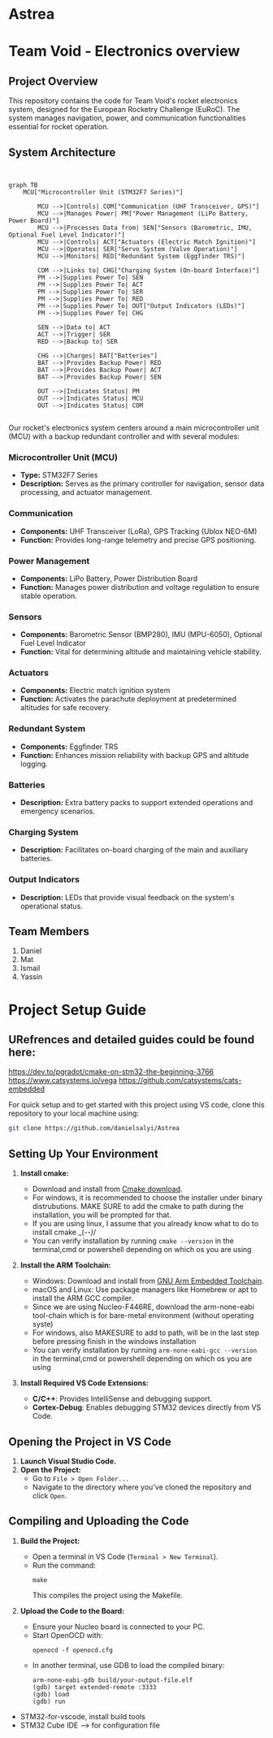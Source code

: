 # Astrea
# Team Void - Electronics overview

## Project Overview
This repository contains the code for Team Void's rocket electronics system, designed for the European Rocketry Challenge (EuRoC). The system manages navigation, power, and communication functionalities essential for rocket operation.

## System Architecture

```mermaid


graph TB
    MCU["Microcontroller Unit (STM32F7 Series)"]

        MCU -->|Controls| COM["Communication (UHF Transceiver, GPS)"]
        MCU -->|Manages Power| PM["Power Management (LiPo Battery, Power Board)"]
        MCU -->|Processes Data from| SEN["Sensors (Barometric, IMU, Optional Fuel Level Indicator)"]
        MCU -->|Controls| ACT["Actuators (Electric Match Ignition)"]
        MCU -->|Operates| SER["Servo System (Valve Operation)"]
        MCU -->|Monitors| RED["Redundant System (Eggfinder TRS)"]

        COM -->|Links to| CHG["Charging System (On-board Interface)"]
        PM -->|Supplies Power To| SEN
        PM -->|Supplies Power To| ACT
        PM -->|Supplies Power To| SER
        PM -->|Supplies Power To| RED
        PM -->|Supplies Power To| OUT["Output Indicators (LEDs)"]
        PM -->|Supplies Power To| CHG
        
        SEN -->|Data to| ACT
        ACT -->|Trigger| SER
        RED -->|Backup to| SER
        
        CHG -->|Charges| BAT["Batteries"]
        BAT -->|Provides Backup Power| RED
        BAT -->|Provides Backup Power| ACT
        BAT -->|Provides Backup Power| SEN

        OUT -->|Indicates Status| PM
        OUT -->|Indicates Status| MCU
        OUT -->|Indicates Status| COM


```


Our rocket's electronics system centers around a main microcontroller unit (MCU) with a backup redundant controller and with several modules:

### Microcontroller Unit (MCU)
- **Type:** STM32F7 Series
- **Description:** Serves as the primary controller for navigation, sensor data processing, and actuator management.

### Communication
- **Components:** UHF Transceiver (LoRa), GPS Tracking (Ublox NEO-6M)
- **Function:** Provides long-range telemetry and precise GPS positioning.

### Power Management
- **Components:** LiPo Battery, Power Distribution Board
- **Function:** Manages power distribution and voltage regulation to ensure stable operation.

### Sensors
- **Components:** Barometric Sensor (BMP280), IMU (MPU-6050), Optional Fuel Level Indicator
- **Function:** Vital for determining altitude and maintaining vehicle stability.

### Actuators
- **Components:** Electric match ignition system
- **Function:** Activates the parachute deployment at predetermined altitudes for safe recovery.

### Redundant System
- **Components:** Eggfinder TRS
- **Function:** Enhances mission reliability with backup GPS and altitude logging.

### Batteries
- **Description:** Extra battery packs to support extended operations and emergency scenarios.

### Charging System
- **Description:** Facilitates on-board charging of the main and auxiliary batteries.

### Output Indicators
- **Description:** LEDs that provide visual feedback on the system's operational status.

## Team Members

1. Daniel 
2. Mat 
3. Ismail 
4. Yassin 


# Project Setup Guide

## URefrences and detailed guides could be found here:

https://dev.to/pgradot/cmake-on-stm32-the-beginning-3766
https://www.catsystems.io/vega
https://github.com/catsystems/cats-embedded

For quick setup and to get started with this project using VS code, clone this repository to your local machine using:

```bash
git clone https://github.com/danielsalyi/Astrea
```

## Setting Up Your Environment

1. **Install cmake:** 
    - Download and install from [Cmake download](https://cmake.org/download/).
    - For windows, it is recommended to choose the installer under binary distrubutions. MAKE SURE to add the cmake to path during the installation, you will be prompted for that.
    - If you are using linux, I assume that you already know what to do to install cmake \_(-_-)_/
    - You can verify installation by running `cmake --version` in the terminal,cmd or powershell depending on which os you are using

2. **Install the ARM Toolchain:**
   - Windows: Download and install from [GNU Arm Embedded Toolchain](https://developer.arm.com/downloads/-/arm-gnu-toolchain-downloads).
   - macOS and Linux: Use package managers like Homebrew or apt to install the ARM GCC compiler.
   - Since we are using Nucleo-F446RE, download the arm-none-eabi tool-chain which is for bare-metal environment (without operating syste)
   - For windows, also MAKESURE to add to path, will be in the last step before pressing finish in the windows installation
   - You can verify installation by running `arm-none-eabi-gcc --version` in the terminal,cmd or powershell depending on which os you are using

3. **Install Required VS Code Extensions:**
   - **C/C++**: Provides IntelliSense and debugging support.
   - **Cortex-Debug**: Enables debugging STM32 devices directly from VS Code.


## Opening the Project in VS Code

1. **Launch Visual Studio Code.**
2. **Open the Project:**
   - Go to `File > Open Folder...`
   - Navigate to the directory where you've cloned the repository and click `Open`.



## Compiling and Uploading the Code

1. **Build the Project:**
   - Open a terminal in VS Code (`Terminal > New Terminal`).
   - Run the command:
     ```
     make
     ```
     This compiles the project using the Makefile.

2. **Upload the Code to the Board:**
   - Ensure your Nucleo board is connected to your PC.
   - Start OpenOCD with:
     ```
     openocd -f openocd.cfg
     ```
   - In another terminal, use GDB to load the compiled binary:
     ```
     arm-none-eabi-gdb build/your-output-file.elf
     (gdb) target extended-remote :3333
     (gdb) load
     (gdb) run
     ```


+ STM32-for-vscode, install build tools
+ STM32 Cube IDE --> for configuration file

